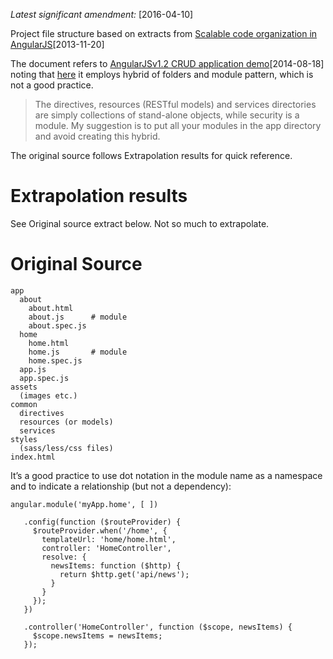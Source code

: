 *Latest significant amendment:* [2016-04-10]

Project file structure based on extracts from
[Scalable code organization in AngularJS](https://medium.com/opinionated-angularjs/scalable-code-organization-in-angularjs-9f01b594bf06#.savwdvmcq)[2013-11-20]

The document refers to
[AngularJSv1.2 CRUD application demo](https://github.com/angular-app/angular-app)[2014-08-18]
noting that [here](https://github.com/angular-app/angular-app/tree/master/client/src/common)
it employs hybrid of folders and module pattern, which is not a good practice.
> The directives, resources (RESTful models) and services directories are simply
> collections of stand-alone objects, while security is a module. My suggestion is
> to put all your modules in the app directory and avoid creating this hybrid.

The original source follows Extrapolation results for quick reference.

# Extrapolation results

See Original source extract below. Not so much to extrapolate.

# Original Source
```
app
  about
    about.html
    about.js      # module
    about.spec.js
  home
    home.html
    home.js       # module
    home.spec.js
  app.js
  app.spec.js
assets
  (images etc.)
common
  directives
  resources (or models)
  services
styles
  (sass/less/css files)
index.html
```
It’s a good practice to use dot notation in the module name as a namespace and
to indicate a relationship (but not a dependency):
```
angular.module('myApp.home', [ ])

   .config(function ($routeProvider) {
     $routeProvider.when('/home', {
       templateUrl: 'home/home.html',
       controller: 'HomeController',
       resolve: {
         newsItems: function ($http) {
           return $http.get('api/news');
         }
       }
     });
   })

   .controller('HomeController', function ($scope, newsItems) {
     $scope.newsItems = newsItems;
   });
```